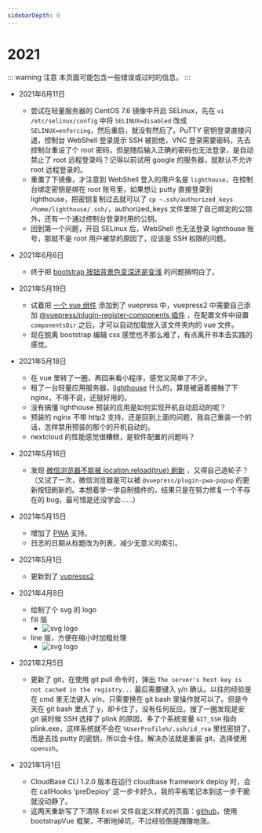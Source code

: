 ```yaml
---
sidebarDepth: 0
---
```


# 2021
::: warning 注意
本页面可能包含一些错误或过时的信息。
:::

- 2021年6月11日
  - 尝试在轻量服务器的 CentOS 7.6 镜像中开启 SELinux，先在 `vi /etc/selinux/config` 中将 `SELINUX=disabled` 改成 `SELINUX=enforcing`，然后重启，就没有然后了。PuTTY 密钥登录直接闪退，控制台 WebShell 登录提示 SSH 被拒绝，VNC 登录需要密码，先去控制台重设了个 root 密码，但是随后输入正确的密码也无法登录，是自动禁止了 root 远程登录吗？记得以前试用 google 的服务器，就默认不允许 root 远程登录的。
  - 重置了下镜像，才注意到 WebShell 登入的用户名是 `lighthouse`，在控制台绑定密钥是绑在 root 账号里，如果想让 putty 直接登录到 lighthouse，把密钥复制过去就可以了 `cp ~.ssh/authorized_keys /home/lighthouse/.ssh/`，authorized_keys 文件里除了自己绑定的公钥外，还有一个通过控制台登录时用的公钥。
  - 回到第一个问题，开启 SELinux 后，WebShell 也无法登录 lighthouse 账号，那就不是 root 用户被禁的原因了，应该是 SSH 权限的问题。

- 2021年6月6日
  - 终于把 [bootstrap 按钮背景色变深还是变浅](../coding/bootstrap.html#按钮背景颜色-hover-时是变浅还是变深) 的问题搞明白了。

- 2021年5月19日
  - 试着把 [一个 vue 组件](../tools/boss-timer.html) 添加到了 vuepress 中，vuepress2 中需要自己添加 [@vuepress/plugin-register-components 插件](https://vuepress2.netlify.app/zh/reference/plugin/register-components.html) ，在配置文件中设置 `componentsDir` 之后，才可以自动加载放入该文件夹内的 vue 文件。
  - 现在脱离 bootstrap 编辑 css 感觉也不那么难了，有点离开书本去实践的感觉。

- 2021年5月18日
  - 在 vue 里转了一圈，再回来看小程序，感觉又简单了不少。
  - 租了一台轻量应用服务器，[lighthouse](https://cloud.tencent.com/document/product/1207/44361) 什么的，算是被逼着接触了下 nginx，不得不说，还挺好用的。
  - 没有搞懂 lighthouse 预装的应用是如何实现开机自动启动的呢？
  - 预装的 nginx 不带 http2 支持，还是回到上面的问题，我自己重装一个的话，怎样禁用预装的那个的开机自动的。
  - nextcloud 的性能感觉很糟糕，是软件配置的问题吗？

- 2021年5月16日
  - 发现 [微信浏览器不能被 location.reload(true) 刷新](https://www.cnblogs.com/joshua317/p/6163471.html) ，又得自己造轮子？（又试了一次，微信浏览器是可以被 `@vuepress/plugin-pwa-popup` 的更新按钮刷新的。本想着学一学自制插件的，结果只是在努力修复一个不存在的 bug，最可惜是还没学会……）

- 2021年5月15日
  - 增加了 [PWA](https://vuepress2.netlify.app/zh/reference/plugin/pwa.html#%E9%85%8D%E7%BD%AE%E9%A1%B9) 支持。
  - 日志的日期从标题改为列表，减少无意义的索引。

- 2021年5月1日
  - 更新到了 [vupresss2](https://vuepress2.netlify.app/zh/)

- 2021年4月8日
  - 绘制了个 svg 的 logo
  - fill 版
    - ![svg logo](/img/logo.svg)
  - line 版，方便在缩小时加粗处理
    - ![svg logo](/img/hero.svg)

- 2021年2月5日
  - 更新了 git，在使用 git pull 命令时，弹出 `The server's host key is not cached in the registry...` 最后需要键入 y/n 确认。以往的经验是在 cmd 里无法键入 y/n，只需要换在 git bash 里操作就可以了。但是今天在 git bash 里点了 y，却卡住了，没有任何反应。搜了一圈发现是安 git 装时候 SSH 选择了 plink 的原因，多了个系统变量 `GIT_SSH` 指向 plink.exe，这样系统就不会在 `%UserProfile%/.ssh/id_rsa` 里找密钥了，而是去找 putty 的密钥，所以会卡住。解决办法就是重装 git，选择使用 `openssh`。

- 2021年1月1日
  - CloudBase CLI 1.2.0 版本在运行 cloudbase framework deploy 时，会在 callHooks 'preDeploy' 这一步卡好久，我的平板笔记本到这一步干脆就没动静了。
  - 这两天重新写了下清除 Excel 文件自定义样式的页面：[github](https://github.com/autodocking/excel-fix)，使用 bootstrapVue 框架，不断地掉坑，不过经验倒是蹭蹭地涨。